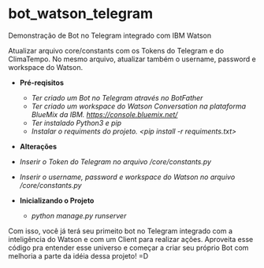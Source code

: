 # bot_watson_telegram
Demonstração de Bot no Telegram integrado com IBM Watson

Atualizar arquivo core/constants com os Tokens do Telegram e do ClimaTempo. No mesmo arquivo, atualizar também o username, password e workspace do Watson.

- **Pré-reqisitos**
  - *Ter criado um Bot no Telegram através no BotFather*
  - *Ter criado um workspace do Watson Conversation na plataforma BlueMix da IBM. https://console.bluemix.net/*
  - *Ter instalado Python3 e pip*
  - *Instalar o requiments do projeto. <pip install -r requiments.txt>*  
  
 - **Alterações**
  - *Inserir o Token do Telegram no arquivo /core/constants.py*
  - *Inserir o username, password e workspace do Watson no arquivo /core/constants.py*

- **Inicializando o Projeto**
  - *python manage.py runserver*
 
 Com isso, você já terá seu primeito bot no Telegram integrado com a inteligência do Watson e com um Client para realizar ações. 
 Aproveita esse código pra entender esse universo e começar a criar seu próprio Bot com melhoria a parte da idéia dessa projeto! =D


